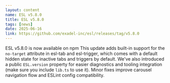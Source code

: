 ```yaml
---
layout: content
name: ESL v5.8.0
title: ESL v5.8.0
tags: [news]
date: 2025-06-16
link: https://github.com/exadel-inc/esl/releases/tag/v5.8.0
---
```


ESL v5.8.0 is now available on npm
This update adds built-in support for the `no-target` attribute in esl-tab and esl-trigger, 
which comes with a default hidden state for inactive tabs and triggers by default.
We've also introduced a public `ESL.version` property for easier diagnostics and tooling integration (make sure you include `lib.ts` to use it). 
Minor fixes improve carousel navigation flow and ESLint config compatibility.
